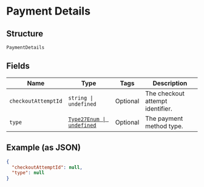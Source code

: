 
# Payment Details

## Structure

`PaymentDetails`

## Fields

| Name | Type | Tags | Description |
|  --- | --- | --- | --- |
| `checkoutAttemptId` | `string \| undefined` | Optional | The checkout attempt identifier. |
| `type` | [`Type27Enum \| undefined`](../../doc/models/type-27-enum.md) | Optional | The payment method type. |

## Example (as JSON)

```json
{
  "checkoutAttemptId": null,
  "type": null
}
```

